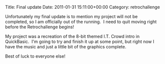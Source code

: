 Title: Final update
Date: 2011-01-31 15:11:00+00:00
Category: retrochallenge

Unfortunately my final update is to mention my project will not be completed,
so I am officially out of the running.  I need to quit moving right before the
Retrochallenge begins!

  


  

My project was a recreation of the 8-bit themed I.T. Crowd intro in
QuickBasic.  I'm going to try and finish it up at some point, but right now I
have the music and just a little bit of the graphics complete.

  

Best of luck to everyone else!

